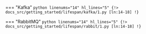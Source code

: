 === "Kafka"
    ```python linenums="14" hl_lines="5"
    {!> docs_src/getting_started/lifespan/kafka/1.py [ln:14-18] !}
    ```

=== "RabbitMQ"
    ```python linenums="14" hl_lines="5"
    {!> docs_src/getting_started/lifespan/rabbit/1.py [ln:14-18] !}
    ```
